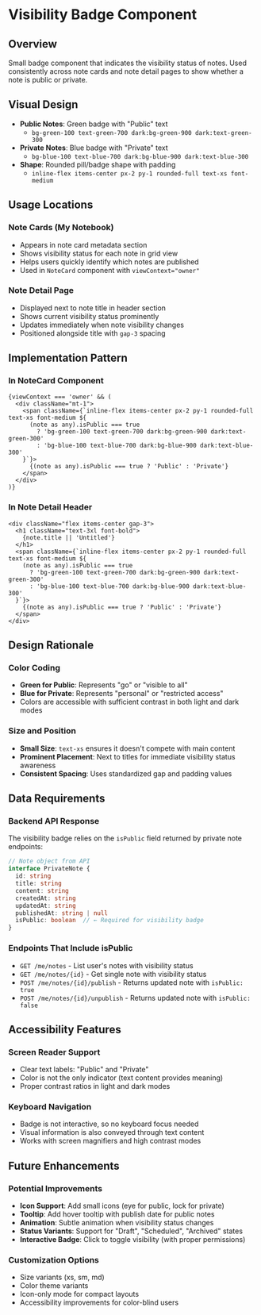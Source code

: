 # Visibility Badge Component

## Overview
Small badge component that indicates the visibility status of notes. Used consistently across note cards and note detail pages to show whether a note is public or private.

## Visual Design
- **Public Notes**: Green badge with "Public" text
  - `bg-green-100 text-green-700 dark:bg-green-900 dark:text-green-300`
- **Private Notes**: Blue badge with "Private" text  
  - `bg-blue-100 text-blue-700 dark:bg-blue-900 dark:text-blue-300`
- **Shape**: Rounded pill/badge shape with padding
  - `inline-flex items-center px-2 py-1 rounded-full text-xs font-medium`

## Usage Locations

### Note Cards (My Notebook)
- Appears in note card metadata section
- Shows visibility status for each note in grid view
- Helps users quickly identify which notes are published
- Used in `NoteCard` component with `viewContext="owner"`

### Note Detail Page
- Displayed next to note title in header section
- Shows current visibility status prominently
- Updates immediately when note visibility changes
- Positioned alongside title with `gap-3` spacing

## Implementation Pattern

### In NoteCard Component
```tsx
{viewContext === 'owner' && (
  <div className="mt-1">
    <span className={`inline-flex items-center px-2 py-1 rounded-full text-xs font-medium ${
      (note as any).isPublic === true
        ? 'bg-green-100 text-green-700 dark:bg-green-900 dark:text-green-300' 
        : 'bg-blue-100 text-blue-700 dark:bg-blue-900 dark:text-blue-300'
    }`}>
      {(note as any).isPublic === true ? 'Public' : 'Private'}
    </span>
  </div>
)}
```

### In Note Detail Header
```tsx
<div className="flex items-center gap-3">
  <h1 className="text-3xl font-bold">
    {note.title || 'Untitled'}
  </h1>
  <span className={`inline-flex items-center px-2 py-1 rounded-full text-xs font-medium ${
    (note as any).isPublic === true
      ? 'bg-green-100 text-green-700 dark:bg-green-900 dark:text-green-300' 
      : 'bg-blue-100 text-blue-700 dark:bg-blue-900 dark:text-blue-300'
  }`}>
    {(note as any).isPublic === true ? 'Public' : 'Private'}
  </span>
</div>
```

## Design Rationale

### Color Coding
- **Green for Public**: Represents "go" or "visible to all"
- **Blue for Private**: Represents "personal" or "restricted access"
- Colors are accessible with sufficient contrast in both light and dark modes

### Size and Position
- **Small Size**: `text-xs` ensures it doesn't compete with main content
- **Prominent Placement**: Next to titles for immediate visibility status awareness
- **Consistent Spacing**: Uses standardized gap and padding values

## Data Requirements

### Backend API Response
The visibility badge relies on the `isPublic` field returned by private note endpoints:

```typescript
// Note object from API
interface PrivateNote {
  id: string
  title: string
  content: string
  createdAt: string
  updatedAt: string
  publishedAt: string | null
  isPublic: boolean  // ← Required for visibility badge
}
```

### Endpoints That Include isPublic
- `GET /me/notes` - List user's notes with visibility status
- `GET /me/notes/{id}` - Get single note with visibility status
- `POST /me/notes/{id}/publish` - Returns updated note with `isPublic: true`
- `POST /me/notes/{id}/unpublish` - Returns updated note with `isPublic: false`

## Accessibility Features

### Screen Reader Support
- Clear text labels: "Public" and "Private"
- Color is not the only indicator (text content provides meaning)
- Proper contrast ratios in light and dark modes

### Keyboard Navigation
- Badge is not interactive, so no keyboard focus needed
- Visual information is also conveyed through text content
- Works with screen magnifiers and high contrast modes

## Future Enhancements

### Potential Improvements
- **Icon Support**: Add small icons (eye for public, lock for private)
- **Tooltip**: Add hover tooltip with publish date for public notes
- **Animation**: Subtle animation when visibility status changes
- **Status Variants**: Support for "Draft", "Scheduled", "Archived" states
- **Interactive Badge**: Click to toggle visibility (with proper permissions)

### Customization Options
- Size variants (xs, sm, md)
- Color theme variants
- Icon-only mode for compact layouts
- Accessibility improvements for color-blind users